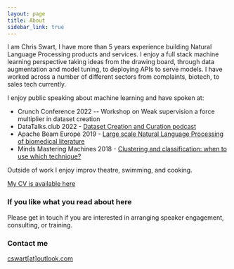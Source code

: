 ```yaml
---
layout: page
title: About
sidebar_link: true
---
```


I am Chris Swart, I have more than 5 years experience building Natural Language Processing products and services. I enjoy a full stack machine learning perspective taking ideas from the drawing board, through data augmentation and model tuning, to deploying APIs to serve models. I have worked across a number of different sectors from complaints, biotech, to sales tech currently. 

I enjoy public speaking about machine learning and have spoken at:
- Crunch Conference 2022 -- Workshop on Weak supervision a force multiplier in dataset creation
- DataTalks.club 2022 - [Dataset Creation and Curation podcast](https://www.youtube.com/watch?v=QggWydGrWoo)
- Apache Beam Europe 2019 - [Large scale Natural Language Processing of biomedical literature](https://youtu.be/7GwXJJApPtg)
- Minds Mastering Machines 2018 - [Clustering and classification: when to use which technique?](https://youtu.be/erwGrz9JvX8) 

Outside of work I enjoy improv theatre, swimming, and cooking.

 [My CV is available here](/assets/chris_swart_cv.pdf)

### If you like what you read about here

Please get in touch if you are interested in arranging speaker engagement, consulting, or training.

### Contact me

[cswart[at]outlook.com](mailto:cswart[at]outlook.com)
